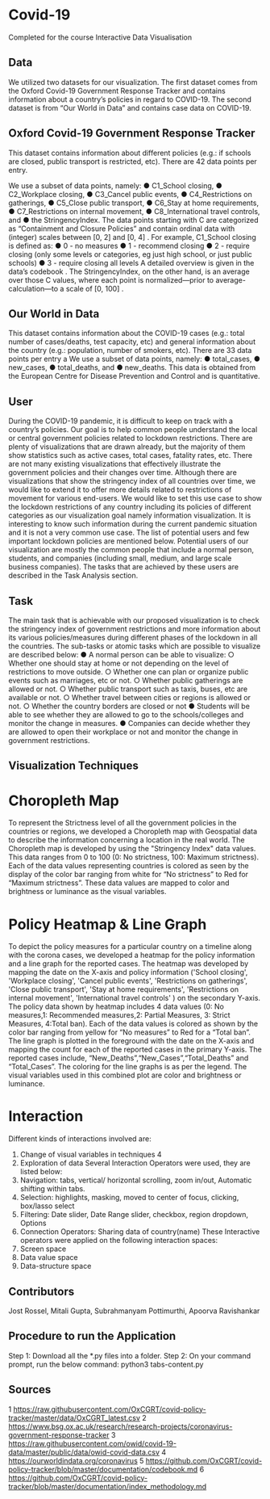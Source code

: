 # Covid-19
Completed for the course Interactive Data Visualisation 
## Data
We utilized two datasets for our visualization. The first dataset comes from the Oxford
Covid-19 Government Response Tracker and contains information about a country’s
policies in regard to COVID-19. The second dataset is from “Our World in Data” and
contains case data on COVID-19.

## Oxford Covid-19 Government Response Tracker
This dataset contains information about different policies (e.g.: if schools are closed, public
transport is restricted, etc). There are 42 data points per entry.

We use a subset of data points, namely:
● C1_School closing,
● C2_Workplace closing,
● C3_Cancel public events,
● C4_Restrictions on gatherings,
● C5_Close public transport,
● C6_Stay at home requirements,
● C7_Restrictions on internal movement,
● C8_International travel controls, and
● the StringencyIndex.
The data points starting with C are categorized as “Containment and Closure Policies” and
contain ordinal data with (integer) scales between [0, 2] and [0, 4] . For example,
C1_School closing is defined as:
● 0 - no measures
● 1 - recommend closing
● 2 - require closing (only some levels or categories, eg just high school, or just public
schools)
● 3 - require closing all levels
A detailed overview is given in the data’s codebook . The StringencyIndex, on the other
hand, is an average over those C values, where each point is normalized—prior to
average-calculation—to a scale of [0, 100] .

## Our World in Data
This dataset contains information about the COVID-19 cases (e.g.: total number of
cases/deaths, test capacity, etc) and general information about the country (e.g.: population,
number of smokers, etc). There are 33 data points per entry a
We use a subset of data points, namely:
● total_cases,
● new_cases,
● total_deaths, and
● new_deaths.
This data is obtained from the European Centre for Disease Prevention and Control and is
quantitative.

## User
During the COVID-19 pandemic, it is difficult to keep on track with a country’s policies. Our
goal is to help common people understand the local or central government policies related to
lockdown restrictions. There are plenty of visualizations that are drawn already, but the
majority of them show statistics such as active cases, total cases, fatality rates, etc. There
are not many existing visualizations that effectively illustrate the government policies and
their changes over time. Although there are visualizations that show the stringency index of
all countries over time, we would like to extend it to offer more details related to restrictions
of movement for various end-users.
We would like to set this use case to show the lockdown restrictions of any country including
its policies of different categories as our visualization goal namely information visualization. It
is interesting to know such information during the current pandemic situation and it is not a
very common use case. The list of potential users and few important lockdown policies are
mentioned below.
Potential users of our visualization are mostly the common people that include a normal
person, students, and companies (including small, medium, and large scale business
companies). The tasks that are achieved by these users are described in the Task Analysis
section.

## Task
The main task that is achievable with our proposed visualization is to check the stringency
index of government restrictions and more information about its various policies/measures
during different phases of the lockdown in all the countries. The sub-tasks or atomic tasks
which are possible to visualize are described below:
● A normal person can be able to visualize:
  ○ Whether one should stay at home or not depending on the level of restrictions
  to move outside.
  ○ Whether one can plan or organize public events such as marriages, etc or not.
  ○ Whether public gatherings are allowed or not.
  ○ Whether public transport such as taxis, buses, etc are available or not.
  ○ Whether travel between cities or regions is allowed or not.
  ○ Whether the country borders are closed or not
● Students will be able to see whether they are allowed to go to the schools/colleges
and monitor the change in measures.
● Companies can decide whether they are allowed to open their workplace or not and
monitor the change in government restrictions.

## Visualization Techniques
# Choropleth Map
To represent the Strictness level of all the government policies in the countries or regions,
we developed a Choropleth map with Geospatial data to describe the information concerning
a location in the real world. The Choropleth map is developed by using the "Stringency
Index" data values. This data ranges from 0 to 100 (0: No strictness, 100: Maximum
strictness). Each of the data values representing countries is colored as seen by the display
of the color bar ranging from white for “No strictness” to Red for “Maximum strictness”.
These data values are mapped to color and brightness or luminance as the visual variables.
# Policy Heatmap & Line Graph
To depict the policy measures for a particular country on a timeline along with the corona
cases, we developed a heatmap for the policy information and a line graph for the reported
cases. The heatmap was developed by mapping the date on the X-axis and policy
information ('School closing', 'Workplace closing', 'Cancel public events', 'Restrictions on
gatherings', 'Close public transport', 'Stay at home requirements', 'Restrictions on internal
movement', 'International travel controls' ) on the secondary Y-axis. The policy data shown
by heatmap includes 4 data values (0: No measures,1: Recommended measures,2: Partial
Measures, 3: Strict Measures, 4:Total ban). Each of the data values is colored as shown by
the color bar ranging from yellow for “No measures” to Red for a “Total ban”. The line graph
is plotted in the foreground with the date on the X-axis and mapping the count for each of the
reported cases in the primary Y-axis. The reported cases include,
“New_Deaths”,“New_Cases”,“Total_Deaths” and “Total_Cases”. The coloring for the line
graphs is as per the legend. The visual variables used in this combined plot are color and
brightness or luminance.
# Interaction
Different kinds of interactions involved are:
1. Change of visual variables in techniques
4
2. Exploration of data
Several Interaction Operators were used, they are listed below:
1. Navigation: tabs, vertical/ horizontal scrolling, zoom in/out, Automatic shifting within
tabs.
2. Selection: highlights, masking, moved to center of focus, clicking, box/lasso select
3. Filtering: Date slider, Date Range slider, checkbox, region dropdown, Options
4. Connection Operators: Sharing data of country(name)
These Interactive operators were applied on the following interaction spaces:
1. Screen space
2. Data value space
3. Data-structure space

## Contributors 
Jost Rossel, Mitali Gupta, Subrahmanyam Pottimurthi, Apoorva Ravishankar

## Procedure to run the Application
Step 1: Download all the *.py files into a folder.
Step 2: On your command prompt, run the below command:
    python3 tabs-content.py

## Sources 
1 https://raw.githubusercontent.com/OxCGRT/covid-policy-tracker/master/data/OxCGRT_latest.csv
2 https://www.bsg.ox.ac.uk/research/research-projects/coronavirus-government-response-tracker
3 https://raw.githubusercontent.com/owid/covid-19-data/master/public/data/owid-covid-data.csv
4 https://ourworldindata.org/coronavirus
5 https://github.com/OxCGRT/covid-policy-tracker/blob/master/documentation/codebook.md
6 https://github.com/OxCGRT/covid-policy-tracker/blob/master/documentation/index_methodology.md
